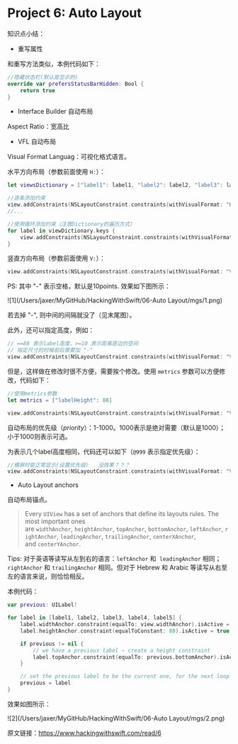 # Project 6: Auto Layout

知识点小结：



- 重写属性

和重写方法类似，本例代码如下：

```swift
//隐藏状态栏(默认是显示的)
override var prefersStatusBarHidden: Bool {
    return true
}
```



- Interface Builder 自动布局


Aspect Ratio：宽高比




- VFL 自动布局

Visual Format Languag：可视化格式语言。



水平方向布局（参数前面使用 `H:`）：

```swift
let viewsDictionary = ["label1": label1, "label2": label2, "label3": label3, "label4": label4, "label5": label5]

//逐条添加约束
view.addConstraints(NSLayoutConstraint.constraints(withVisualFormat: "H:|[label1]|", options: [], metrics: nil, views: viewsDictionary))
//...

//使用循环添加约束（注意Dictionary的遍历方式）
for label in viewDictionary.keys {
	view.addConstraints(NSLayoutConstraint.constraints(withVisualFormat: "H:|[\(label)]|", options: [], metrics: nil, views: viewDictionary)) //注意方法别搞混了
}
```

竖直方向布局（参数前面使用 `V:`）：

```swift
view.addConstraints(NSLayoutConstraint.constraints(withVisualFormat: "V:[label1]-[label2]-[label3]-[label4]-[label5]", options: [], metrics: nil, views: viewDictionary))
```

PS: 其中 "-" 表示空格，默认是10points. 效果如下图所示：

![1](/Users/jaxer/MyGitHub/HackingWithSwift/06-Auto Layout/mgs/1.png)

若去掉 "-", 则中间的间隔就没了（见末尾图）。



此外，还可以指定高度，例如：

```swift
// ==88 表示label高度，>=10 表示距离底边的空间
// 指定尺寸的时候前后需要加 "-"
view.addConstraints(NSLayoutConstraint.constraints(withVisualFormat: "V:|[label1(==88)]-[label2(==88)]-[label3(==88)]-[label4(==88)]-[label5(==88)]-(>=10)-|", options: [], metrics: nil, views: viewDictionary))
```



但是，这样做在修改时很不方便，需要挨个修改。使用 `metrics` 参数可以方便修改，代码如下：

```swift
//使用metrics参数
let metrics = ["labelHeight": 88]

view.addConstraints(NSLayoutConstraint.constraints(withVisualFormat: "V:|[label1(labelHeight)]-[label2(labelHeight)]-[label3(labelHeight)]-[label4(labelHeight)]-[label5(labelHeight)]->=10-|", options: [], metrics: metrics, views: viewDictionary))
```



自动布局的优先级（*priority*）：1-1000。1000表示是绝对需要（默认是1000）；小于1000则表示可选。

为表示几个label高度相同，代码还可以如下（`@999` 表示指定优先级）：

```swift
//横屏时能正常显示(设置优先级)	没效果？？？
view.addConstraints(NSLayoutConstraint.constraints(withVisualFormat: "V:|[label1(labelHeight@999)]-[label2(label1)]-[label3(label1)]-[label4(label1)]-[label5(label1)]->=10-|", options: [], metrics: metrics, views: viewDictionary))
```



- Auto Layout anchors

自动布局锚点。

> Every `UIView` has a set of anchors that define its layouts rules. The most important ones are `widthAnchor`, `heightAnchor`, `topAnchor`, `bottomAnchor`, `leftAnchor`, `rightAnchor`, `leadingAnchor`, `trailingAnchor`, `centerXAnchor`, and `centerYAnchor`.



Tips: 对于英语等读写从左到右的语言：`leftAnchor` 和  `leadingAnchor` 相同；`rightAnchor` 和 `trailingAnchor` 相同。但对于 Hebrew 和 Arabic 等读写从右至左的语言来说，则恰恰相反。



本例代码：

```swift
var previous: UILabel!

for label in [label1, label2, label3, label4, label5] {
    label.widthAnchor.constraint(equalTo: view.widthAnchor).isActive = true
    label.heightAnchor.constraint(equalToConstant: 88).isActive = true

    if previous != nil {
        // we have a previous label – create a height constraint
        label.topAnchor.constraint(equalTo: previous.bottomAnchor).isActive = true
    }

    // set the previous label to be the current one, for the next loop iteration
    previous = label
}
```

效果如图所示：

![2](/Users/jaxer/MyGitHub/HackingWithSwift/06-Auto Layout/mgs/2.png)



原文链接：https://www.hackingwithswift.com/read/6
